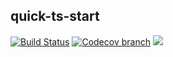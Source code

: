 ## quick-ts-start
[![Build Status](https://img.shields.io/travis/com/scriptchao/quick-ts-start/master?logo=travis)](https://travis-ci.com/scriptchao/quick-ts-start)
[![Codecov branch](https://img.shields.io/codecov/c/github/scriptchao/quick-ts-start/master?logo=codecov)](https://codecov.io/gh/scriptchao/quick-ts-start)
![](https://img.shields.io/github/license/scriptchao/quick-ts-start?logo=github)
